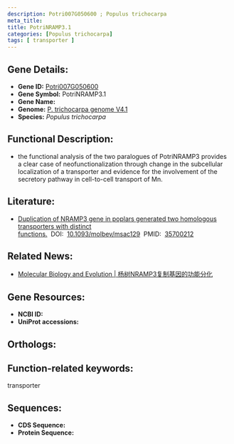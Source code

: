 ```yaml
---
description: Potri007G050600 ; Populus trichocarpa
meta_title:
title: PotriNRAMP3.1
categories: [Populus trichocarpa]
tags: [ transporter ]
---
```


## Gene Details:
- **Gene ID:**	[Potri007G050600]()
- **Gene Symbol:** PotriNRAMP3.1
- **Gene Name:** 
- **Genome:** [P. trichocarpa genome V4.1]()
- **Species:** *Populus trichocarpa*

## Functional Description:
   - the functional analysis of the two paralogues of PotriNRAMP3 provides a clear case of neofunctionalization through change in the subcellular localization of a transporter and evidence for the involvement of the secretory pathway in cell-to-cell transport of Mn.

## Literature:
   - [Duplication of NRAMP3 gene in poplars generated two homologous transporters with distinct functions.]( https://academic.oup.com/mbe/article/39/6/msac129/6608349?login=true)&nbsp;&nbsp;DOI:&nbsp;&nbsp;[10.1093/molbev/msac129](https://academic.oup.com/mbe/article/39/6/msac129/6608349?login=true)&nbsp;&nbsp;PMID:&nbsp;&nbsp;[35700212](https://pubmed.ncbi.nlm.nih.gov/35700212/)

## Related News:
   - [Molecular Biology and Evolution | 杨树NRAMP3复制基因的功能分化](https://mp.weixin.qq.com/s?__biz=Mzg3MDEwNDEyMg==&mid=2247532514&idx=1&sn=02ac8cbeb81b92148a68661510ca1de0&chksm=ce90d2b7f9e75ba1b99a693e90762d890f04e04ee7c34ac709ef6305201faeb3fc71ce32a99b&scene=27#wechat_redirect)

## Gene Resources:
- **NCBI ID:** [](https://www.ncbi.nlm.nih.gov/gene/?term=)
- **UniProt accessions:** [](https://www.uniprot.org/uniprotkb//entry)

## Orthologs:


## Function-related keywords:
transporter

## Sequences:
- **CDS Sequence:**
- **Protein Sequence:**
